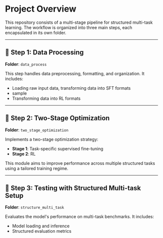 # Project Overview

This repository consists of a multi-stage pipeline for structured multi-task learning. The workflow is organized into three main steps, each encapsulated in its own folder.

---

## 🔧 Step 1: Data Processing

**Folder**: `data_process`

This step handles data preprocessing, formatting, and organization. It includes:
- Loading raw input data, transforming data into SFT formats
- sample
- Transforming data into RL formats

---

## 🚀 Step 2: Two-Stage Optimization

**Folder**: `two_stage_optimization`

Implements a two-stage optimization strategy:
- **Stage 1**: Task-specific supervised fine-tuning
- **Stage 2**: RL 

This module aims to improve performance across multiple structured tasks using a tailored training regime.

---

## 🧪 Step 3: Testing with Structured Multi-task Setup

**Folder**: `structure_multi_task`

Evaluates the model's performance on multi-task benchmarks. It includes:
- Model loading and inference
- Structured evaluation metrics


